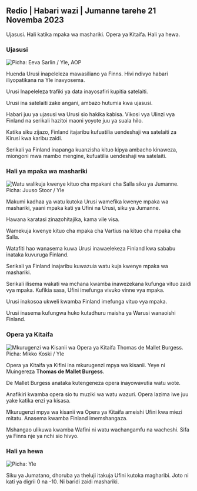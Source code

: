 ## Redio \| Habari wazi \| Jumanne tarehe 21 Novemba 2023

Ujasusi. Hali katika mpaka wa mashariki. Opera ya Kitaifa. Hali ya hewa.

### Ujasusi

![ Picha: Eeva Sarlin / Yle, AOP](https://images.cdn.yle.fi/image/upload/c_crop,h_562,w_1000,x_0,y_32/ar_1.77777777777777777,c_fill,g_100,wh_5,dpr_1.0/q_auto:eco/f_auto/fl_lossy/v1700569701/39-1204215655ca2203557b)

Huenda Urusi inapeleleza mawasiliano ya Finns. Hivi ndivyo habari iliyopatikana na Yle inavyosema.

Urusi Inapeleleza trafiki ya data inayosafiri kupitia satelaiti.

Urusi ina satelaiti zake angani, ambazo hutumia kwa ujasusi.

Habari juu ya ujasusi wa Urusi sio hakika kabisa. Vikosi vya Ulinzi vya Finland na serikali hazitoi maoni yoyote juu ya suala hilo.

Katika siku zijazo, Finland itajaribu kufuatilia uendeshaji wa satelaiti za Kirusi kwa karibu zaidi.

Serikali ya Finland inapanga kuanzisha kituo kipya ambacho kinaweza, miongoni mwa mambo mengine, kufuatilia uendeshaji wa satelaiti.

### Hali ya mpaka wa mashariki

![Watu walikuja kwenye kituo cha mpakani cha Salla siku ya Jumanne. Picha: Juuso Stoor / Yle](https://images.cdn.yle.fi/image/upload/c_crop,h_2515,w_4470,x_0,y_0/ar_1.7777777777777777,c_fill,g_faces,h_671,w_0.q_auto:eco/f_auto/fl_lossy/v1700575368/39-1203513655b5b4d432e9)

Makumi kadhaa ya watu kutoka Urusi wamefika kwenye mpaka wa mashariki, yaani mpaka kati ya Ufini na Urusi, siku ya Jumanne.

Hawana karatasi zinazohitajika, kama vile visa.

Wamekuja kwenye kituo cha mpaka cha Vartius na kituo cha mpaka cha Salla.

Watafiti hao wanasema kuwa Urusi inawaelekeza Finland kwa sababu inataka kuvuruga Finland.

Serikali ya Finland inajaribu kuwazuia watu kuja kwenye mpaka wa mashariki.

Serikali ilisema wakati wa mchana kwamba inawezekana kufunga vituo zaidi vya mpaka. Kufikia sasa, Ufini imefunga vivuko vinne vya mpaka.

Urusi inakosoa ukweli kwamba Finland imefunga vituo vya mpaka.

Urusi inasema kufungwa huko kutadhuru maisha ya Warusi wanaoishi Finland.

### Opera ya Kitaifa

![Mkurugenzi wa Kisanii wa Opera ya Kitaifa Thomas de Mallet Burgess. Picha: Mikko Koski / Yle](https://images.cdn.yle.fi/image/upload/c_crop,h_3078,w_5472,x_0,y_570/ar_1.7777777777777777,c_fill,g_faces,w_1/120,w_61_1.q_auto:eco/f_auto/fl_lossy/v1699350873/39-1196938654a091844d91)

Opera ya Kitaifa ya Kifini ina mkurugenzi mpya wa kisanii. Yeye ni Muingereza **Thomas de Mallet Burgess**.

De Mallet Burgess anataka kutengeneza opera inayowavutia watu wote.

Anafikiri kwamba opera sio tu muziki wa watu wazuri. Opera lazima iwe juu yake katika enzi ya kisasa.

Mkurugenzi mpya wa kisanii wa Opera ya Kitaifa ameishi Ufini kwa miezi mitatu. Anasema kwamba Finland imemshangaza.

Mshangao ulikuwa kwamba Wafini ni watu wachangamfu na wacheshi. Sifa ya Finns nje ya nchi sio hivyo.

### Hali ya hewa

![ Picha: Yle](https://images.cdn.yle.fi/image/upload/c_crop,h_1080,w_1919,x_0,y_0/ar_1.7777777777777777,c_fill,g_faces,h_6710/0_pq2.:eco/f_auto/fl_lossy/v1700579363/39-1204521655cc80468754)

Siku ya Jumatano, dhoruba ya theluji itakuja Ufini kutoka magharibi. Joto ni kati ya digrii 0 na -10. Ni baridi zaidi mashariki.
